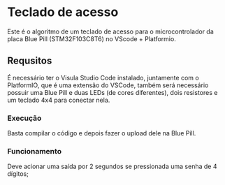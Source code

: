 # Teclado de acesso
Este é o algoritmo de um teclado de acesso para o microcontrolador da placa Blue Pill (STM32F103C8T6) no VScode + Platformio.

## Requsitos
É necessário ter o Visula Studio Code instalado, juntamente com o PlatformIO, que é uma extensão do VSCode, também será necessário possuir uma Blue Pill e duas LEDs (de cores diferentes), dois resistores e um teclado 4x4 para conectar nela.

### Execução
Basta compilar o código e depois fazer o upload dele na Blue Pill.

### Funcionamento
Deve acionar uma saída por 2 segundos se pressionada uma senha de 4 dígitos;
